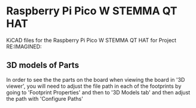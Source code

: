 # Raspberry Pi Pico W STEMMA QT HAT
 KiCAD files for the Raspberry Pi Pico W STEMMA QT HAT for Project RE:IMAGINED:




## 3D models of Parts
In order to see the the parts on the board when viewing the board in '3D viewer', you will need to adjust the file path in each of the footprints by going to 'Footprint Properties' and then to '3D Models tab' and then adjust the path with 'Configure Paths'
